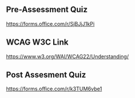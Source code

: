 ## Pre-Assessment Quiz

https://forms.office.com/r/SjBJjJ1kPi


## WCAG W3C Link

https://www.w3.org/WAI/WCAG22/Understanding/

## Post Assesment Quiz

https://forms.office.com/r/k3TUM6vbe1


